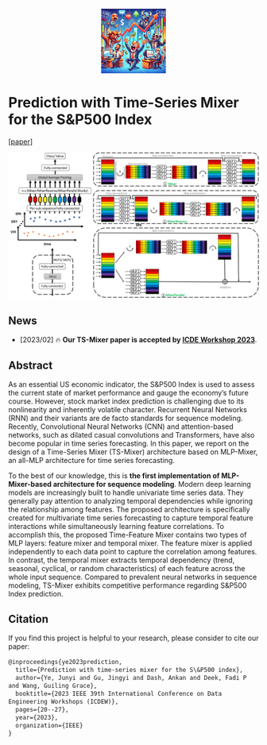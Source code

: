 <p align="center">
    <img src="assets/figures/logo.png" width="130"> 
</p>

# Prediction with Time-Series Mixer for the S&P500 Index

[[paper](https://ieeexplore.ieee.org/abstract/document/10148151)]

![](./assets/figures/TS-Mixer.png)

## News
- [2023/02] 🔥 **Our TS-Mixer paper is accepted by [ICDE Workshop 2023](https://icde2023.ics.uci.edu/workshops/)**.

## Abstract
As an essential US economic indicator, the S&P500 Index is used to assess the current state of market performance and gauge the economy’s future course. However, stock market index prediction is challenging due to its nonlinearity and inherently volatile character. Recurrent Neural Networks (RNN) and their variants are de facto standards for sequence modeling. Recently, Convolutional Neural Networks (CNN) and attention-based networks, such as dilated casual convolutions and Transformers, have also become popular in time series forecasting. In this paper, we report on the design of a Time-Series Mixer (TS-Mixer) architecture based on MLP-Mixer, an all-MLP architecture for time series forecasting. 

To the best of our knowledge, this is **the first implementation of MLP-Mixer-based architecture for sequence modeling**. Modern deep learning models are increasingly built to handle univariate time series data. They generally pay attention to analyzing temporal dependencies while ignoring the relationship among features. The proposed architecture is specifically created for multivariate time series forecasting to capture temporal feature interactions while simultaneously learning feature correlations. To accomplish this, the proposed Time-Feature Mixer contains two types of MLP layers: feature mixer and temporal mixer. The feature mixer is applied independently to each data point to capture the correlation among features. In contrast, the temporal mixer extracts temporal dependency (trend, seasonal, cyclical, or random characteristics) of each feature across the whole input sequence. Compared to prevalent neural networks in sequence modeling, TS-Mixer exhibits competitive performance regarding S&P500 Index prediction.

## Citation
If you find this project is helpful to your research, please consider to cite our paper:
```
@inproceedings{ye2023prediction,
  title={Prediction with time-series mixer for the S\&P500 index},
  author={Ye, Junyi and Gu, Jingyi and Dash, Ankan and Deek, Fadi P and Wang, Guiling Grace},
  booktitle={2023 IEEE 39th International Conference on Data Engineering Workshops (ICDEW)},
  pages={20--27},
  year={2023},
  organization={IEEE}
}
```
